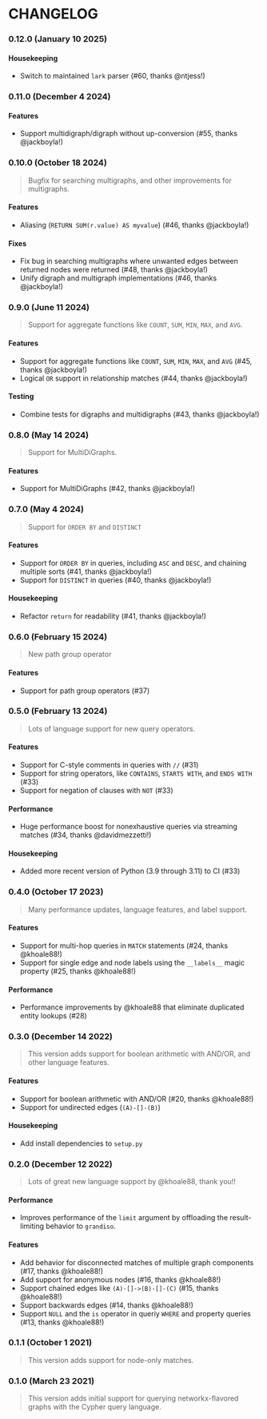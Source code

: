 # CHANGELOG

### **0.12.0** (January 10 2025)

#### Housekeeping

-   Switch to maintained `lark` parser (#60, thanks @ntjess!)

### **0.11.0** (December 4 2024)

#### Features

-   Support multidigraph/digraph without up-conversion (#55, thanks @jackboyla!)

### **0.10.0** (October 18 2024)

> Bugfix for searching multigraphs, and other improvements for multigraphs.

#### Features

-   Aliasing (`RETURN SUM(r.value) AS myvalue`) (#46, thanks @jackboyla!)

#### Fixes

-   Fix bug in searching multigraphs where unwanted edges between returned nodes were returned (#48, thanks @jackboyla!)
-   Unify digraph and multigraph implementations (#46, thanks @jackboyla!)

### **0.9.0** (June 11 2024)

> Support for aggregate functions like `COUNT`, `SUM`, `MIN`, `MAX`, and `AVG`.

#### Features

-   Support for aggregate functions like `COUNT`, `SUM`, `MIN`, `MAX`, and `AVG` (#45, thanks @jackboyla!)
-   Logical `OR` support in relationship matches (#44, thanks @jackboyla!)

#### Testing

-   Combine tests for digraphs and multidigraphs (#43, thanks @jackboyla!)

### **0.8.0** (May 14 2024)

> Support for MultiDiGraphs.

#### Features

-   Support for MultiDiGraphs (#42, thanks @jackboyla!)

### **0.7.0** (May 4 2024)

> Support for `ORDER BY` and `DISTINCT`

#### Features

-   Support for `ORDER BY` in queries, including `ASC` and `DESC`, and chaining multiple sorts (#41, thanks @jackboyla!)
-   Support for `DISTINCT` in queries (#40, thanks @jackboyla!)

#### Housekeeping

-   Refactor `return` for readability (#41, thanks @jackboyla!)

### **0.6.0** (February 15 2024)

> New path group operator

#### Features

-   Support for path group operators (#37)

### **0.5.0** (February 13 2024)

> Lots of language support for new query operators.

#### Features

-   Support for C-style comments in queries with `//` (#31)
-   Support for string operators, like `CONTAINS`, `STARTS WITH`, and `ENDS WITH` (#33)
-   Support for negation of clauses with `NOT` (#33)

#### Performance

-   Huge performance boost for nonexhaustive queries via streaming matches (#34, thanks @davidmezzetti!)

#### Housekeeping

-   Added more recent version of Python (3.9 through 3.11) to CI (#33)

### **0.4.0** (October 17 2023)

> Many performance updates, language features, and label support.

#### Features

-   Support for multi-hop queries in `MATCH` statements (#24, thanks @khoale88!)
-   Support for single edge and node labels using the `__labels__` magic property (#25, thanks @khoale88!)

#### Performance

-   Performance improvements by @khoale88 that eliminate duplicated entity lookups (#28)

### **0.3.0** (December 14 2022)

> This version adds support for boolean arithmetic with AND/OR, and other language features.

#### Features

-   Support for boolean arithmetic with AND/OR (#20, thanks @khoale88!)
-   Support for undirected edges (`(A)-[]-(B)`)

#### Housekeeping

-   Add install dependencies to `setup.py`

### **0.2.0** (December 12 2022)

> Lots of great new language support by @khoale88, thank you!!

#### Performance

-   Improves performance of the `limit` argument by offloading the result-limiting behavior to `grandiso`.

#### Features

-   Add behavior for disconnected matches of multiple graph components (#17, thanks @khoale88!)
-   Add support for anonymous nodes (#16, thanks @khoale88!)
-   Support chained edges like `(A)-[]->(B)-[]-(C)` (#15, thanks @khoale88!)
-   Support backwards edges (#14, thanks @khoale88!)
-   Support `NULL` and the `is` operator in queriy `WHERE` and property queries (#13, thanks @khoale88!)

### **0.1.1** (October 1 2021)

> This version adds support for node-only matches.

### **0.1.0** (March 23 2021)

> This version adds initial support for querying networkx-flavored graphs with the Cypher query language.

